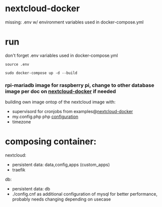 # nextcloud-docker
missing: .env w/ environment variables used in docker-compose.yml

# run
don't forget .env variables used in docker-compose.yml

`source .env`

`sudo docker-compose up -d --build`

### rpi-mariadb image for raspberry pi, change to other database image per doc on [nextcloud-docker](https://github.com/nextcloud/docker) if needed


building own image ontop of the nextcloud image with:
  - supervisord for cronjobs from examples@[nextcloud-docker](https://github.com/nextcloud/docker)
  - my.config.php php [configuration](https://docs.nextcloud.com/server/13/admin_manual/configuration_server/config_sample_php_parameters.html?highlight=config)
  - timezone
  
# composing container:

nextcloud:
  - persistent data: data,config,apps (custom_apps)
  - traefik

db:
  - persistent data: db
  - ./config.cnf as additional configuration of mysql for better performance, probably needs changing depending on usecase
